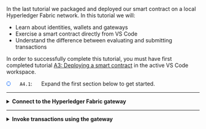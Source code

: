 In the last tutorial we packaged and deployed our smart contract on a local Hyperledger Fabric network. In this tutorial we will:

* Learn about identities, wallets and gateways
* Exercise a smart contract directly from VS Code
* Understand the difference between evaluating and submitting transactions

In order to successfully complete this tutorial, you must have first completed tutorial <a href='./a3.md'>A3: Deploying a smart contract</a> in the active VS Code workspace.

<img src="./images/bullet.png" alt="[]"></img> &nbsp;&nbsp;&nbsp;&nbsp; `A4.1`: &nbsp;&nbsp;&nbsp;&nbsp;
Expand the first section below to get started.


---
<details>
<summary><b>Connect to the Hyperledger Fabric gateway</b></summary>


In order to submit transactions in Hyperledger Fabric you will need an identity, a wallet and a gateway.

<br><h3 align='left'>Identities, wallets and gateways</h3>

The resources that you can access in a Hyperledger Fabric network are determined according to your identity; that's why its called a permissioned blockchain. Your identity is typically represented by an X.509 certificate issued by your organization, and stored in your wallet. Once you have an identity and a wallet, you can create a gateway that allows you to submit transactions to a network.

A gateway represents a connection to a set of Hyperledger Fabric networks. If you want to submit a transaction, whether using VS Code or your own application, a gateway makes it easy to interact with a network: you configure a gateway, connect to it with an identity from your wallet, choose a particular network, and start submitting transactions using a smart contract that has been deployed in that network.

A gateway is configured using a connection profile, which identifies a single peer in the network as an initial connection point. We're going to use a pre-configured gateway that was created when we started the one organization network.

> <br>
   > <b>Want to know more about gateways?</b> <a href="https://hyperledger-fabric.readthedocs.io/en/latest/developapps/gateway.html">Read about them in the Hyperledger Fabric documentation.</a>
   > <br>&nbsp;

Take care to understand the difference between **Fabric Environments** and **Fabric Gateways**: an *environment* gives an overview of all the resources available to you in a Hyperledger Fabric network; a *gateway* provides an access point to those resources.

<br><h3 align='left'>Gateways and Wallets in VS Code</h3>

When the one organization network was created in the previous tutorial, a gateway was created for you at the same time; this is now shown in the Fabric Gateways view. This view allows you to add new gateways to submit transactions to both local and remote Hyperledger Fabric networks. 

<img src="./images/a4.1.1.png" alt="Fabric Gateways"></img>

Furthermore, an *Org1* wallet with an identity *Org1 Admin* has been created in the Fabric Wallets view.

<img src="./images/a4.1.2.png" alt="Fabric Wallets"></img>

The Org1 Admin identity will be used in this tutorial to submit and evaluate transactions through the smart contract.  In production and in more complex testing scenarios other non-admin identities would be used for the transactions.

<br><h3 align='left'>Connecting to the Fabric Gateway in VS Code</h3>

We will now connect to a gateway using the *Org1 Admin* identity.

<img src="./images/bullet.png" alt="[]"></img> &nbsp;&nbsp;&nbsp;&nbsp; `A4.2`: &nbsp;&nbsp;&nbsp;&nbsp;
In the Fabric Gateways view, click "Org1 Gateway".

If you can't see this view, remember to first click the IBM Blockchain Platform icon in the activity bar.

<img src="./images/a4.1.1.png" alt="Fabric Gateways"></img>

There is only 1 identity in the Org1 wallet, so the IBM Blockchain Platform VS Code extension will use that identity automatically and connect to the local Hyperledger Fabric gateway; this will only take a few seconds to complete.

Once connected, notice that the view changes to reflect the channels available to the connected gateway. 

<img src="./images/bullet.png" alt="[]"></img> &nbsp;&nbsp;&nbsp;&nbsp; `A4.3`: &nbsp;&nbsp;&nbsp;&nbsp;
Review the channels.

<img src="./images/a4.3.png" alt="Connected Fabric Gateway"></img>

The connected gateway shows the list of channels on the network, in this case just the single *mychannel*.

<img src="./images/bullet.png" alt="[]"></img> &nbsp;&nbsp;&nbsp;&nbsp; `A4.4`: &nbsp;&nbsp;&nbsp;&nbsp;
Fully expand the Channels tree in the Fabric Gateways view to show the available transactions.

<img src="./images/a4.4.png" alt="Expanded Fabric Gateway"></img>

The expanded tree shows the *demo-contract* smart contract that was deployed (including its version), and the five transaction methods that are available to applications.

<img src="./images/bullet.png" alt="[]"></img> &nbsp;&nbsp;&nbsp;&nbsp; `A4.5`: &nbsp;&nbsp;&nbsp;&nbsp;
Expand the next section of the tutorial to continue.

</details>

---
<details>
<summary><b>Invoke transactions using the gateway</b></summary>

We will now exercise your smart contract. Hyperledger Fabric can generate two different kinds of transactions:

* *Submitted* transactions are recorded on the blockchain ledger.  These are used when you want to update the current value of the ledger. Submitted transactions go through the full consensus process before they are recorded on the ledger. It is possible to submit read-only ledger transactions, but it's less common.

* *Evaluated* transactions are not recorded on the blockchain ledger. These transactions are typically used when you want to simply query the current value of the ledger. Evaluated transactions do not go through the consensus process; they are run on a single peer, and the result is returned to the caller. It is possible to evaluate read-write transactions, but it's less common. 


The VS Code extension allows you to both submit and evaluate transactions. 

We will start by evaluating the transaction 'myAssetExists'.

<img src="./images/bullet.png" alt="[]"></img> &nbsp;&nbsp;&nbsp;&nbsp; `A4.6`: &nbsp;&nbsp;&nbsp;&nbsp;
Click 'myAssetExists' which will open the Transaction View.

<img src="./images/a4.6.png" alt="Connected Fabric Gateway"></img>


<img src="./images/bullet.png" alt="[]"></img> &nbsp;&nbsp;&nbsp;&nbsp; `A4.7`: &nbsp;&nbsp;&nbsp;&nbsp;
The Transaction View allows the transaction to be prepared before being submitted or evaluated.

<img src="./images/a4.7.png" alt="Transaction View for myAssetExists"></img>

On the Transaction View, the *Transaction name* can be selected from the dropdown list and the *Transaction arguments* supplied. Transient data is an advanced feature that we will cover in a later tutorial and can be ignored. We have only 1 peer in the local fabric so target specific peer can be ignored too. 

Ensure that *myAssetExists* is selected as the Transaction name, specify `"001"` for myAssetId in the JSON object pair.

Now click *Evaluate transaction*

The demo-contract smart contract will now run on the peer to generate a myAssetExists transaction response using the transaction input "001". As you will recall from the smart contract code, the contract will return true if the business object with key "001" exists in the state database, or false otherwise.

The Transaction view will be used several times in this tutorial and if it is closed or hidden at any point, just click any of the transactions in the Fabric Gateways view to bring it back.

<img src="./images/bullet.png" alt="[]"></img> &nbsp;&nbsp;&nbsp;&nbsp; `A4.8`: &nbsp;&nbsp;&nbsp;&nbsp;Review the output

<img src="./images/a4.8.png" alt="Transaction output for myAssetExixts"></img>

When the method completes, the Transaction output field will show the results of the evaluation, and as expected the result is false.

The result of the transaction will also be shown in the output view at the bottom of the screen.

<img src="./images/bullet.png" alt="[]"></img> &nbsp;&nbsp;&nbsp;&nbsp; `A4.9`: &nbsp;&nbsp;&nbsp;&nbsp;
Move the mouse over the "Successfully evaluated transaction" notification to reveal the close icon, and click it to close it.

<img src="./images/a4.9.1.png" alt="Evaluation notification"></img>

We will now create the business object with key "001". This time, we will add a new transaction to the ledger, so we need to submit a transaction rather than evaluate one.

<img src="./images/bullet.png" alt="[]"></img> &nbsp;&nbsp;&nbsp;&nbsp; `A4.10`: &nbsp;&nbsp;&nbsp;&nbsp;
On the Transaction view click on the dropdown for Transaction Name and select createMyAsset.

<img src="./images/a4.10.png" alt="Transaction name createMyAsset"></img>

As you may recall, the createMyAsset transaction takes two arguments: a key and its associated value.

<img src="./images/bullet.png" alt="[]"></img> &nbsp;&nbsp;&nbsp;&nbsp; `A4.11`: &nbsp;&nbsp;&nbsp;&nbsp;
Replace the Transaction arguments with 
```
{
  "myAssetId": "001",
  "value": "Mona Lisa"
}
```
Take care with the syntax of the JSON argument pairs.

<img src="./images/a4.11.png" alt="Transaction arguments"></img>

<img src="./images/bullet.png" alt="[]"></img> &nbsp;&nbsp;&nbsp;&nbsp; `A4.12`: &nbsp;&nbsp;&nbsp;&nbsp;
Check the Transaction name and the Transaction arguments, then click Submit transaction.

The Transaction output on the Transaction View will show that no value was returned, and the output log at the bottom of the screen shows that the transaction was successful.

<img src="./images/a4.12.0.png" alt="Review the createMyAsset Transaction output"></img>

<img src="./images/a4.12.png" alt="Review the createMyAsset log output"></img>

<img src="./images/bullet.png" alt="[]"></img> &nbsp;&nbsp;&nbsp;&nbsp; `A4.13`: &nbsp;&nbsp;&nbsp;&nbsp;
Still on the Transaction view, select "myAssetExists" as the Transaction name, specify `"001"` for myAssetId in the JSON arguments and click Evaluate transaction.

<img src="./images/a4.13.png" alt="Evaluate transaction myAssetExists "></img>

The returned value seen in the Transaction output is now 'true'.

<img src="./images/a4.13.1.png" alt="Evaluate transaction myAssetExists Transaction output"></img>

<img src="./images/bullet.png" alt="[]"></img> &nbsp;&nbsp;&nbsp;&nbsp; `A4.14`: &nbsp;&nbsp;&nbsp;&nbsp;
Submit the "updateMyAsset" transaction to change the value of the "001" key to "The Hay Wain". The JSON Transaction arguments will be:
```
{
  "myAssetId": "001",
  "value": "The Hay Wain"
}
```

No value will be returned from the transaction.
 
<img src="./images/bullet.png" alt="[]"></img> &nbsp;&nbsp;&nbsp;&nbsp; `A4.15`: &nbsp;&nbsp;&nbsp;&nbsp;
Evaluate the "readMyAsset" transaction to return the updated asset. Specify `"001"` for myAssetId.

<img src="./images/a4.15.png" alt="Review the readMyAsset Transaction output"></img>

<img src="./images/bullet.png" alt="[]"></img> &nbsp;&nbsp;&nbsp;&nbsp; `A4.16`: &nbsp;&nbsp;&nbsp;&nbsp;
Finally, submit the "deleteMyAsset" transaction to delete the "001" asset from the world state.

<img src="./images/a4.16.png" alt="Review the deleteMyAsset output"></img>

Note carefully this last transaction! We have added a delete transaction to the blockchain, which has resulted in an empty state database for key "001".  It is perfectly possible to delete assets from the world state, but submitted transactions are always added to the ledger. The blockchain records the changes that have happened to the world state database, which can include deleting records as well as adding and modifying them.

<br><h3 align='left'>Summary</h3>

In this tutorial we have used identities, wallets and gateways to submit and evaluate smart contract transactions using the local default Hyperledger Fabric network provided with VS Code. 

In the next tutorial we will build and use a standalone application to transact with the blockchain.


</details>
